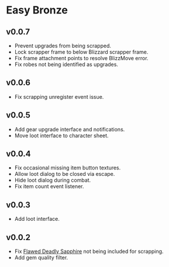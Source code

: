 # Easy Bronze

## v0.0.7

- Prevent upgrades from being scrapped.
- Lock scrapper frame to below Blizzard scrapper frame.
- Fix frame attachment points to resolve BlizzMove error.
- Fix robes not being identified as upgrades.

## v0.0.6

- Fix scrapping unregister event issue.

## v0.0.5

- Add gear upgrade interface and notifications.
- Move loot interface to character sheet.

## v0.0.4

- Fix occasional missing item button textures.
- Allow loot dialog to be closed via escape.
- Hide loot dialog during combat.
- Fix item count event listener.

## v0.0.3

- Add loot interface.

## v0.0.2

- Fix [Flawed Deadly Sapphire](https://wowhead.com/item=216644) not being included for scrapping.
- Add gem quality filter.
